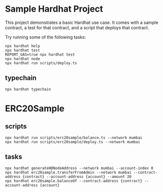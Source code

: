 # Sample Hardhat Project

This project demonstrates a basic Hardhat use case. It comes with a sample contract, a test for that contract, and a script that deploys that contract.

Try running some of the following tasks:

```shell
npx hardhat help
npx hardhat test
REPORT_GAS=true npx hardhat test
npx hardhat node
npx hardhat run scripts/deploy.ts
```

## typechain

```
npx hardhat typechain
```

# ERC20Sample

## scripts

```
npx hardhat run scripts/erc20sample/balance.ts --network mumbai
npx hardhat run scripts/erc20sample/deploy.ts --network mumbai
```

## tasks

```
npx hardhat generateHDNodeAddress --network mumbai --account-index 0
npx hardhat erc20sample.transferFromAdmin --network mumbai --contract-address {contract} --account-address {account} --amount 20
npx hardhat erc20sample.balanceOf --contract-address {contract} --account-address {account}
```